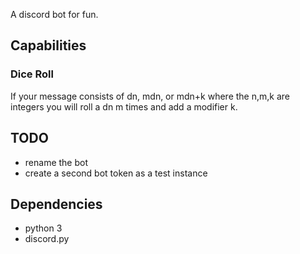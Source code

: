 A discord bot for fun.

## Capabilities

### Dice Roll
If your message consists of dn, mdn, or mdn+k  where the n,m,k are integers you will roll a dn m times and add a modifier k.

## TODO

- rename the bot
- create a second bot token as a test instance

## Dependencies

- python 3
- discord.py
